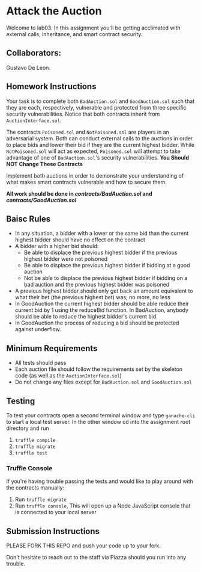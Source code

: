 # Attack the Auction
Welcome to lab03. In this assignment you'll be getting acclimated with external calls, inheritance, and smart contract security.

## Collaborators:
Gustavo De Leon.

## Homework Instructions
Your task is to complete both `BadAuction.sol` and `GoodAuction.sol` such that they are each, respectively, vulnerable and protected from three specific security vulnerabilities. Notice that both contracts inherit from `AuctionInterface.sol`.

The contracts `Poisoned.sol` and `NotPoisoned.sol` are players in an adversarial system. Both can conduct external calls to the auctions in order to place bids and lower their bid if they are the current highest bidder. While `NotPoisoned.sol` will act as expected, `Poisoned.sol` will attempt to take advantage of one of `BadAuction.sol`'s security vulnerabilities. **You Should NOT Change These Contracts**

Implement both auctions in order to demonstrate your understanding of what makes smart contracts vulnerable and how to secure them.

**All work should be done in _contracts/BadAuction.sol_ and _contracts/GoodAuction.sol_**

## Baisc Rules
* In any situation, a bidder with a lower or the same bid than the current highest bidder should have no effect on the contract
* A bidder with a higher bid should:
	* Be able to displace the previous highest bidder if the previous highest bidder were not poisoned
	* Be able to displace the previous highest bidder if bidding at a good auction
	* Not be able to displace the previous highest bidder if bidding on a bad auction and the previous highest bidder was poisoned
* A previous highest bidder should only get back an amount equivalent to what their bet (the previous highest bet) was; no more, no less
* In GoodAuction the current highest bidder should be able reduce their current bid by 1 using the reduceBid function. In BadAuction, anybody should be able to reduce the highest bidder's current bid.
* In GoodAuction the process of reducing a bid should be protected against underflow. 

## Minimum Requirements
* All tests should pass
* Each auction file should follow the requirements set by the skeleton code (as well as the `AuctionInterface.sol`)
* Do not change any files except for `BadAuction.sol` and `GoodAuction.sol`

## Testing 
To test your contracts open a second terminal window and type `ganache-cli` to start a local test server. In the other window cd into the assignment root directory and run
1) `truffle compile`
2) `truffle migrate`
3) `truffle test`

### Truffle Console
If you're having trouble passing the tests and would like to play around with the contracts manually:
1. Run `truffle migrate`
2. Run `truffle console`, This will open up a Node JavaScript console that is connected to your local server

## Submission Instructions
PLEASE FORK THIS REPO and push your code up to your fork. 

Don't hesitate to reach out to the staff via Piazza should you run into any trouble.
